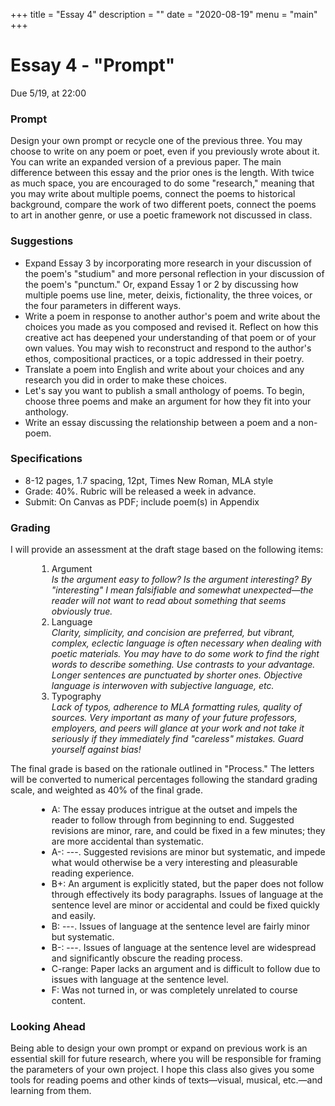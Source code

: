 +++
title = "Essay 4"
description = ""
date = "2020-08-19"
menu = "main"
+++

<div class="essay">

# Essay 4 - "Prompt"

Due 5/19, at 22:00

### Prompt

Design your own prompt or recycle one of the previous three. You may choose to write on any poem or poet, even if you previously wrote about it. You can write an expanded version of a previous paper. The main difference between this essay and the prior ones is the length. With twice as much space, you are encouraged to do some "research," meaning that you may write about multiple poems, connect the poems to historical background, compare the work of two different poets, connect the poems to art in another genre, or use a poetic framework not discussed in class.

### Suggestions

* Expand Essay 3 by incorporating more research in your discussion of the poem's "studium" and more personal reflection in your discussion of the poem's "punctum." Or, expand Essay 1 or 2 by discussing how multiple poems use line, meter, deixis, fictionality, the three voices, or the four parameters in different ways.
* Write a poem in response to another author's poem and write about the choices you made as you composed and revised it. Reflect on how this creative act has deepened your understanding of that poem or of your own values. You may wish to reconstruct and respond to the author's ethos, compositional practices, or a topic addressed in their poetry.
* Translate a poem into English and write about your choices and any research you did in order to make these choices.
* Let's say you want to publish a small anthology of poems. To begin, choose three poems and make an argument for how they fit into your anthology.
* Write an essay discussing the relationship between a poem and a non-poem.


### Specifications

* 8-12 pages, 1.7 spacing, 12pt, Times New Roman, MLA style
* Grade: 40%. Rubric will be released a week in advance.
* Submit: On Canvas as PDF; include poem(s) in Appendix

### Grading

I will provide an assessment at the draft stage based on the following items:

<ol style="margin-left:3em">
<li> Argument <br>
    <i>Is the argument easy to follow? Is the argument interesting? By "interesting" I mean falsifiable and somewhat unexpected—the reader will not want to read about something that seems obviously true.</i>
<li> Language <br>
    <i>Clarity, simplicity, and concision are preferred, but vibrant, complex, eclectic language is often necessary when dealing with poetic materials. You may have to do some work to find the right words to describe something. Use contrasts to your advantage. Longer sentences are punctuated by shorter ones. Objective language is interwoven with subjective language, etc.</i>
<li> Typography <br>
    <i>Lack of typos, adherence to MLA formatting rules, quality of sources. Very important as many of your future professors, employers, and peers will glance at your work and not take it seriously if they immediately find "careless" mistakes. Guard yourself against bias!</i>
</ol>

The final grade is based on the rationale outlined in "Process." The letters will be converted to numerical percentages following the standard grading scale, and weighted as 40% of the final grade.
<ul style="margin-left:3em">
<li> A: The essay produces intrigue at the outset and impels the reader to follow through from beginning to end. Suggested revisions are minor, rare, and could be fixed in a few minutes; they are more accidental than systematic.
<li> A-: ---. Suggested revisions are minor but systematic, and impede what would otherwise be a very interesting and pleasurable reading experience.
<li> B+: An argument is explicitly stated, but the paper does not follow through effectively its body paragraphs. Issues of language at the sentence level are minor or accidental and could be fixed quickly and easily.
<li> B: ---. Issues of language at the sentence level are fairly minor but systematic.
<li> B-: ---. Issues of language at the sentence level are widespread and significantly obscure the reading process.
<li> C-range: Paper lacks an argument and is difficult to follow due to issues with language at the sentence level.
<li> F: Was not turned in, or was completely unrelated to course content.
</ul>

### Looking Ahead

Being able to design your own prompt or expand on previous work is an essential skill for future research, where you will be responsible for framing the parameters of your own project. I hope this class also gives you some tools for reading poems and other kinds of texts—visual, musical, etc.—and learning from them.


</div>
